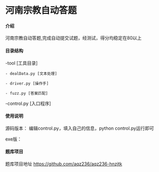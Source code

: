 # 河南宗教自动答题

#### 介绍
河南宗教自动答题,完成自动提交试题，经测试，得分均稳定在80以上

#### 目录结构
-tool [工具目录]

    - dealData.py [文本处理]
    
    - driver.py [操作手]
    
    - fuzz.py [答案匹配]
    
-control.py [入口程序]



#### 使用说明
源码版本：
	编辑control.py，填入自己的信息，python control.py运行即可

exe版：



#### 题库项目
 题库项目地址 https://github.com/aqz236/aqz236-hnzjtk
